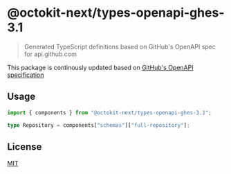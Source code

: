 # @octokit-next/types-openapi-ghes-3.1

> Generated TypeScript definitions based on GitHub's OpenAPI spec for api.github.com

This package is continously updated based on [GitHub's OpenAPI specification](https://github.com/github/rest-api-description/)

## Usage

```ts
import { components } from "@octokit-next/types-openapi-ghes-3.1";

type Repository = components["schemas"]["full-repository"];
```

## License

[MIT](LICENSE)
